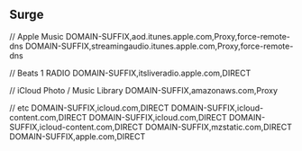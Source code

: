 ## Surge 

// Apple Music
DOMAIN-SUFFIX,aod.itunes.apple.com,Proxy,force-remote-dns
DOMAIN-SUFFIX,streamingaudio.itunes.apple.com,Proxy,force-remote-dns

// Beats 1 RADIO
DOMAIN-SUFFIX,itsliveradio.apple.com,DIRECT

// iCloud Photo / Music Library
DOMAIN-SUFFIX,amazonaws.com,Proxy

// etc
DOMAIN-SUFFIX,icloud.com,DIRECT
DOMAIN-SUFFIX,icloud-content.com,DIRECT
DOMAIN-SUFFIX,icloud.com,DIRECT
DOMAIN-SUFFIX,icloud-content.com,DIRECT
DOMAIN-SUFFIX,mzstatic.com,DIRECT
DOMAIN-SUFFIX,apple.com,DIRECT


